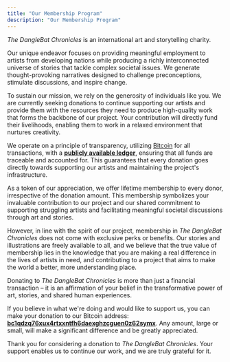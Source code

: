 ```yaml
---
title: "Our Membership Program"
description: "Our Membership Program"
---
```

*The DangleBat Chronicles* is an international art and storytelling charity.

Our unique endeavor focuses on providing meaningful employment to artists from developing nations while producing a richly interconnected universe of stories that tackle complex societal issues. We generate thought-provoking narratives designed to challenge preconceptions, stimulate discussions, and inspire change.

To sustain our mission, we rely on the generosity of individuals like you. We are currently seeking donations to continue supporting our artists and provide them with the resources they need to produce high-quality work that forms the backbone of our project. Your contribution will directly fund their livelihoods, enabling them to work in a relaxed environment that nurtures creativity.

We operate on a principle of transparency, utilizing [Bitcoin](/bitcoin/) for all transactions, with a **[publicly available ledger](/bitcoin/ledger.txt)**, ensuring that all funds are traceable and accounted for. This guarantees that every donation goes directly towards supporting our artists and maintaining the project's infrastructure.

As a token of our appreciation, we offer lifetime membership to every donor, irrespective of the donation amount. This membership symbolizes your invaluable contribution to our project and our shared commitment to supporting struggling artists and facilitating meaningful societal discussions through art and stories.

However, in line with the spirit of our project, membership in *The DangleBat Chronicles* does not come with exclusive perks or benefits. Our stories and illustrations are freely available to all, and we believe that the true value of membership lies in the knowledge that you are making a real difference in the lives of artists in need, and contributing to a project that aims to make the world a better, more understanding place.

Donating to *The DangleBat Chronicles* is more than just a financial transaction – it is an affirmation of your belief in the transformative power of art, stories, and shared human experiences.

If you believe in what we're doing and would like to support us, you can make your donation to our Bitcoin address: **[bc1qdzq76xux4rtxxntfh6daexghzcguen0z62symx](bitcoin:bc1qdzq76xux4rtxxntfh6daexghzcguen0z62symx?label=The+DangleBat+Chronicles+Membership+Program)**. Any amount, large or small, will make a significant difference and be greatly appreciated.

Thank you for considering a donation to *The DangleBat Chronicles*. Your support enables us to continue our work, and we are truly grateful for it.

